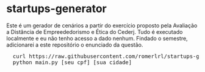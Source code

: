# startups-generator
Este é um gerador de cenários a partir do exercício proposto pela Avaliação a Distância de Empreededorismo e Ética do Cederj. Tudo é executado localmente e eu não tenho acesso a dado nenhum. Findado o semestre, adicionarei a este repositório o enunciado da questão.

<pre>
  curl https://raw.githubusercontent.com/romerlrl/startups-generator/main/main.py > main.py
  python main.py [seu cpf] [sua cidade]  
</pre>

